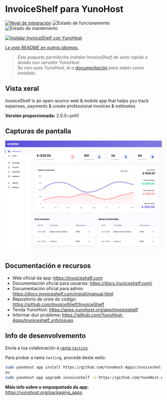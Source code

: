 <!--
NOTA: Este README foi creado automáticamente por <https://github.com/YunoHost/apps/tree/master/tools/readme_generator>
NON debe editarse manualmente.
-->

# InvoiceShelf para YunoHost

[![Nivel de integración](https://apps.yunohost.org/badge/integration/invoiceshelf)](https://ci-apps.yunohost.org/ci/apps/invoiceshelf/)
![Estado de funcionamento](https://apps.yunohost.org/badge/state/invoiceshelf)
![Estado de mantemento](https://apps.yunohost.org/badge/maintained/invoiceshelf)

[![Instalar InvoiceShelf con YunoHost](https://install-app.yunohost.org/install-with-yunohost.svg)](https://install-app.yunohost.org/?app=invoiceshelf)

*[Le este README en outros idiomas.](./ALL_README.md)*

> *Este paquete permíteche instalar InvoiceShelf de xeito rápido e doado nun servidor YunoHost.*  
> *Se non usas YunoHost, le a [documentación](https://yunohost.org/install) para saber como instalalo.*

## Vista xeral

InvoiceShelf is an open-source web & mobile app that helps you track expenses, payments & create professional invoices & estimates.

**Versión proporcionada:** 2.0.0~ynh1

## Capturas de pantalla

![Captura de pantalla de InvoiceShelf](./doc/screenshots/screenshot.png)

## Documentación e recursos

- Web oficial da app: <https://invoiceshelf.com>
- Documentación oficial para usuarias: <https://docs.invoiceshelf.com/>
- Documentación oficial para admin: <https://docs.invoiceshelf.com/install/manual.html>
- Repositorio de orixe do código: <https://github.com/InvoiceShelf/InvoiceShelf>
- Tenda YunoHost: <https://apps.yunohost.org/app/invoiceshelf>
- Informar dun problema: <https://github.com/YunoHost-Apps/invoiceshelf_ynh/issues>

## Info de desenvolvemento

Envía a túa colaboración á [rama `testing`](https://github.com/YunoHost-Apps/invoiceshelf_ynh/tree/testing).

Para probar a rama `testing`, procede deste xeito:

```bash
sudo yunohost app install https://github.com/YunoHost-Apps/invoiceshelf_ynh/tree/testing --debug
ou
sudo yunohost app upgrade invoiceshelf -u https://github.com/YunoHost-Apps/invoiceshelf_ynh/tree/testing --debug
```

**Máis info sobre o empaquetado da app:** <https://yunohost.org/packaging_apps>
